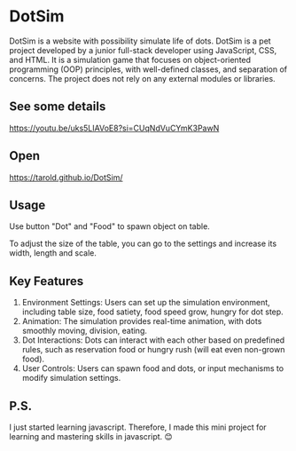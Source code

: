# DotSim

DotSim is a website with possibility simulate life of dots.
DotSim is a pet project developed by a junior full-stack developer using JavaScript, CSS, and HTML. It is a simulation game that focuses on object-oriented programming (OOP) principles, with well-defined classes, and separation of concerns. The project does not rely on any external modules or libraries.

## See some details

https://youtu.be/uks5LIAVoE8?si=CUqNdVuCYmK3PawN

## Open

https://tarold.github.io/DotSim/

## Usage

Use button "Dot" and "Food" to spawn object on table.

To adjust the size of the table, you can go to the settings and increase its width, length and scale.

## Key Features

1. Environment Settings: Users can set up the simulation environment, including table size, food satiety, food speed grow, hungry for dot step.
2. Animation: The simulation provides real-time animation, with dots smoothly moving, division, eating.
3. Dot Interactions: Dots can interact with each other based on predefined rules, such as reservation food or hungry rush (will eat even non-grown food).
4. User Controls: Users can spawn food and dots, or input mechanisms to modify simulation settings.

## P.S.

I just started learning javascript. Therefore, I made this mini project for learning and mastering skills in javascript. 😊
